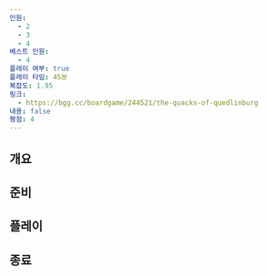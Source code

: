 ```yaml
---
인원:
  - 2
  - 3
  - 4
베스트 인원:
  - 4
플레이 여부: true
플레이 타임: 45분
복잡도: 1.95
링크:
  - https://bgg.cc/boardgame/244521/the-quacks-of-quedlinburg
내용: false
평점: 4
---
```

## 개요
## 준비
## 플레이
## 종료